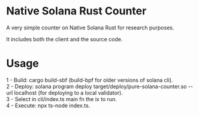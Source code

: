 # Native Solana Rust Counter
A very simple counter on Native Solana Rust for research purposes.  
  
It includes both the client and the source code.  

# Usage
1 - Build: cargo build-sbf (build-bpf for older versions of solana cli).  
2 - Deploy: solana program deploy target/deploy/pure-solana-counter.so --url localhost (for deploying to a local validator).  
3 - Select in cli/index.ts main fn the ix to run.  
4 - Execute: npx ts-node index.ts.  
